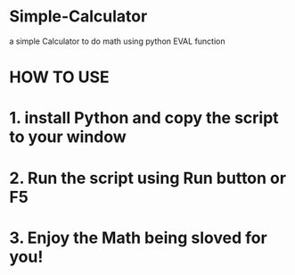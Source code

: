 # Simple-Calculator
a simple Calculator to do math using python EVAL function

# HOW TO USE
# 1. install Python and copy the script to your window
# 2. Run the script using Run button or F5
# 3. Enjoy the Math being sloved for you!
